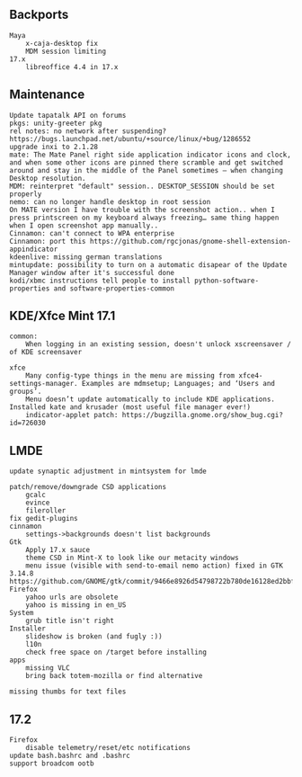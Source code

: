 Backports
---------
	Maya
		x-caja-desktop fix
		MDM session limiting
	17.x
		libreoffice 4.4 in 17.x

Maintenance
-----------
	Update tapatalk API on forums
	pkgs: unity-greeter pkg
	rel notes: no network after suspending? https://bugs.launchpad.net/ubuntu/+source/linux/+bug/1286552
	upgrade inxi to 2.1.28
	mate: The Mate Panel right side application indicator icons and clock, and when some other icons are pinned there scramble and get switched around and stay in the middle of the Panel sometimes – when changing Desktop resolution.
	MDM: reinterpret "default" session.. DESKTOP_SESSION should be set properly
	nemo: can no longer handle desktop in root session
	On MATE version I have trouble with the screenshot action.. when I press printscreen on my keyboard always freezing… same thing happen when I open screenshot app manually..
	Cinnamon: can't connect to WPA enterprise
	Cinnamon: port this https://github.com/rgcjonas/gnome-shell-extension-appindicator
	kdeenlive: missing german translations
	mintupdate: possibility to turn on a automatic disapear of the Update Manager window after it's successful done
	kodi/xbmc instructions tell people to install python-software-properties and software-properties-common

KDE/Xfce Mint 17.1
------------------
	common:
		When logging in an existing session, doesn't unlock xscreensaver / of KDE screensaver

	xfce
		Many config-type things in the menu are missing from xfce4-settings-manager. Examples are mdmsetup; Languages; and ‘Users and groups’.
		Menu doesn’t update automatically to include KDE applications. Installed kate and krusader (most useful file manager ever!)
		indicator-applet patch: https://bugzilla.gnome.org/show_bug.cgi?id=726030

LMDE
----
	update synaptic adjustment in mintsystem for lmde

	patch/remove/downgrade CSD applications
		gcalc
		evince
		fileroller
	fix gedit-plugins
	cinnamon
		settings->backgrounds doesn't list backgrounds
	Gtk
		Apply 17.x sauce
		theme CSD in Mint-X to look like our metacity windows
		menu issue (visible with send-to-email nemo action) fixed in GTK 3.14.8 https://github.com/GNOME/gtk/commit/9466e8926d54798722b780de16128ed2bbf1f2ed
	Firefox
		yahoo urls are obsolete
		yahoo is missing in en_US
	System
		grub title isn't right
	Installer
		slideshow is broken (and fugly :))
		l10n
		check free space on /target before installing
	apps
		missing VLC
		bring back totem-mozilla or find alternative

	missing thumbs for text files

17.2
----
	Firefox
		disable telemetry/reset/etc notifications
	update bash.bashrc and .bashrc
	support broadcom ootb
